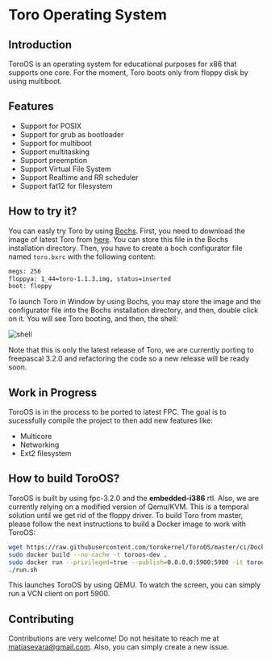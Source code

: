 # Toro Operating System
## Introduction
ToroOS is an operating system for educational purposes for x86 that supports one core. For the moment, Toro boots only from floppy disk by using multiboot.

## Features
* Support for POSIX
* Support for grub as bootloader
* Support for multiboot
* Support multitasking
* Support preemption
* Support Virtual File System
* Support Realtime and RR scheduler
* Support fat12 for filesystem

## How to try it?
You can easly try Toro by using [Bochs](https://bochs.sourceforge.io/). First, you need to download the image of latest Toro from [here](https://sourceforge.net/projects/toro/files/images/toro-1.1.3/toro-1.1.3.img/download). You can store this file in the Bochs installation directory. Then, you have to create a boch configurator file named `toro.bxrc` with the following content:
```bash
megs: 256
floppya: 1_44=toro-1.1.3.img, status=inserted
boot: floppy
```  
To launch Toro in Window by using Bochs, you may store the image and the configurator file into the Bochs installation directory, and then, double click on it. You will see Toro booting, and then, the shell:

![shell](https://github.com/torokernel/ToroOS/wiki/images/toroosboot.gif)

Note that this is only the latest release of Toro, we are currently porting to freepascal 3.2.0 and refactoring the code so a new release will be ready soon.
## Work in Progress
ToroOS is in the process to be ported to latest FPC. The goal is to sucessfully compile the project to then add new features like:
* Multicore
* Networking
* Ext2 filesystem

## How to build ToroOS?
ToroOS is built by using fpc-3.2.0 and the **embedded-i386** rtl. Also, we are currently relying on a modified version of Qemu/KVM. This is a temporal solution until we get rid of the floppy driver. To build Toro from master, please follow the next instructions to build a Docker image to work with ToroOS:
```bash
wget https://raw.githubusercontent.com/torokernel/ToroOS/master/ci/Dockerfile
sudo docker build --no-cache -t toroos-dev .
sudo docker run --privileged=true --publish=0.0.0.0:5900:5900 -it toroos-dev
./run.sh
``` 
This launches ToroOS by using QEMU. To watch the screen, you can simply run a VCN client on port 5900.

## Contributing
Contributions are very welcome! Do not hesitate to reach me at matiasevara@gmail.com. Also, you can simply create a new issue.
